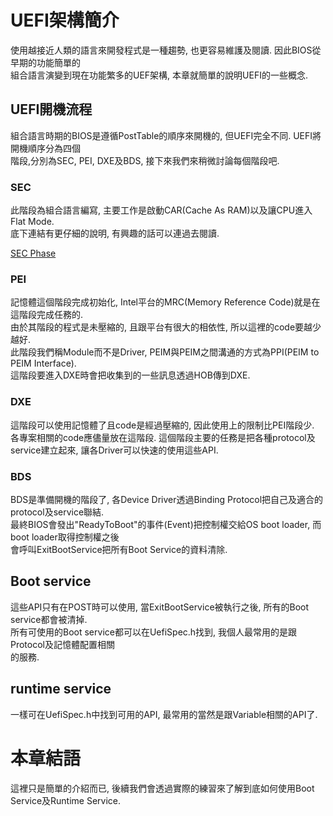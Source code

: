 # UEFI架構簡介
使用越接近人類的語言來開發程式是一種趨勢, 也更容易維護及閱讀. 因此BIOS從早期的功能簡單的<br>
組合語言演變到現在功能繁多的UEF架構, 本章就簡單的說明UEFI的一些概念.

## UEFI開機流程
組合語言時期的BIOS是遵循PostTable的順序來開機的, 但UEFI完全不同. UEFI將開機順序分為四個<br>
階段,分別為SEC, PEI, DXE及BDS, 接下來我們來稍微討論每個階段吧.<br>

### SEC
此階段為組合語言編寫, 主要工作是啟動CAR(Cache As RAM)以及讓CPU進入Flat Mode.<br>
底下連結有更仔細的說明, 有興趣的話可以連過去閱讀.<br>

[SEC Phase](https://billy6719.pixnet.net/blog/post/128203544)

### PEI
記憶體這個階段完成初始化, Intel平台的MRC(Memory Reference Code)就是在這階段完成任務的.<br>
由於其階段的程式是未壓縮的, 且跟平台有很大的相依性, 所以這裡的code要越少越好.<br>
此階段我們稱Module而不是Driver, PEIM與PEIM之間溝通的方式為PPI(PEIM to PEIM Interface).<br>
這階段要進入DXE時會把收集到的一些訊息透過HOB傳到DXE.<br>

### DXE
這階段可以使用記憶體了且code是經過壓縮的, 因此使用上的限制比PEI階段少.<br>
各專案相關的code應儘量放在這階段. 這個階段主要的任務是把各種protocol及service建立起來, 
讓各Driver可以快速的使用這些API.<br>

### BDS
BDS是準備開機的階段了, 各Device Driver透過Binding Protocol把自己及適合的protocol及service聯結.<br>
最終BIOS會發出"ReadyToBoot"的事件(Event)把控制權交給OS boot loader, 而boot loader取得控制權之後<br>
會呼叫ExitBootService把所有Boot Service的資料清除.

## Boot service
這些API只有在POST時可以使用, 當ExitBootService被執行之後, 所有的Boot service都會被清掉.<br>
所有可使用的Boot service都可以在UefiSpec.h找到, 我個人最常用的是跟Protocol及記憶體配置相關<br>
的服務.

## runtime service
一樣可在UefiSpec.h中找到可用的API, 最常用的當然是跟Variable相關的API了.<br>

# 本章結語
這裡只是簡單的介紹而已, 後續我們會透過實際的練習來了解到底如何使用Boot Service及Runtime Service.<br>
